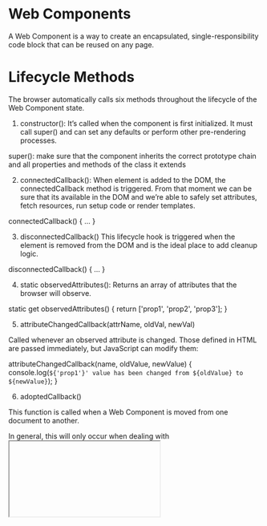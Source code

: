 # Web Components 

A Web Component is a way to create an encapsulated, single-responsibility code block that can be reused on any page.

# Lifecycle Methods
 
The browser automatically calls six methods throughout the lifecycle of the Web Component state.

1. constructor(): 
It’s called when the component is first initialized. It must call super() and can set any defaults or perform other pre-rendering processes.

super(): make sure that the component inherits the correct prototype chain and all properties and methods of the class it extends


2.  connectedCallback(): 
When element is added to the DOM, the connectedCallback method is triggered. From that moment we can be sure that its available in the DOM and we’re able to safely set attributes, fetch resources, run setup code or render templates.

connectedCallback() {
  ...
}

3. disconnectedCallback()
This lifecycle hook is triggered when the element is removed from the DOM and is the ideal place to add cleanup logic.

disconnectedCallback() {
  ...
}

4. static observedAttributes(): 
Returns an array of attributes that the browser will observe.

static get observedAttributes() {
  return ['prop1', 'prop2', 'prop3'];
}


5. attributeChangedCallback(attrName, oldVal, newVal)

Called whenever an observed attribute is changed. Those defined in HTML are passed immediately, but JavaScript can modify them:


attributeChangedCallback(name, oldValue, newValue) {
    console.log(`${'prop1'}' value has been changed from ${oldValue} to ${newValue}`);
}


6. adoptedCallback()

This function is called when a Web Component is moved from one document to another. 

In general, this will only occur when dealing with <iframe/> elements where each iframe has its own DOM, but when it happens the adoptedCallback lifecycle hook is triggered. We can use it to interact with the owner document, the main document or other elements.

adoptedCallback() {
  ...
}

# How Web Components Interact With Other Elements 

Web Components offer some unique functionality you won’t find in JavaScript frameworks. 

1. The Shadow DOM

While the Web Component we’ve built above works, it’s not immune to outside interference, and CSS or JavaScript could modify it. Similarly, the styles you define for your component could leak out and affect others.

The Shadow DOM solves this encapsulation problem by attaching a separated DOM to the Web Component with:

const shadow = this.attachShadow({ mode: 'closed/open' });


2. HTML Templates

Defining HTML inside a script can become impractical for more complex Web Components. A template allows you to define a chunk of HTML in your page that your Web Component can use. 

This has several benefits:

- You can tweak HTML code without having to rewrite strings inside your JavaScript.

- Components can be customized without having to create separate JavaScript classes for each type.


- It’s easier to define HTML in HTML — and it can be modified on the server or client before the component renders.

Templates are defined in a <template> tag, and it’s practical to assign an ID so you can reference it within the component class. This example three paragraphs to display the “Hello” message:

<template id="hello-world">

  <style>
    p {
      text-align: center;
      font-weight: normal;
      padding: 0.5em;
      margin: 1px 0;
      background-color: #eee;
      border: 1px solid #666;
    }
  </style>

  <p class="hw-text">Text Copy</p>

</template>

The Web Component class can access this template, get its content, and clone the elements to ensure you’re creating a unique DOM fragment everywhere it’s used:

const template = document.getElementById('hello-world').content.cloneNode(true);

The DOM can be modified and added directly to the Shadow DOM:

connectedCallback() {
  const shadow = this.attachShadow({ mode: 'closed' })
  const template = document.getElementById('hello-world').content.cloneNode(true)
  shadow.append( template );
}


# Template Slots
Slots allow you to customize a template.

<modal>
<slot name="title" ></slot>
<slot name="paragraph" ></slot>
<slot></slot>
</modal>



<template id="modalId">

  <slot name="title">
    <h1 slot="title">Hello Default!</h1>
  </slot>

  <slot name="paragraph">
    <p slot="paragraph">Hello Default!</p>
  </slot>

  <slot>
    <p>This text will become part of the component.</p>
  </slot>

</template>

In addition, you cannot directly style the inserted elements, although you can target specific slots within your Web Component:

<template id="hello-world">

  <style>
    slot[name="msgtext"] { color: green; }
  </style>

  <slot name="msgtext" class="hw-text"></slot>
  <slot></slot>

</template>


# Shadow DOM Events
Your Web Component can attach events to any element in the Shadow DOM just like you would in the page DOM, such as to listen for click events on all inner children:


shadow.addEventListener('click', e => {

  // do something

});




________________________________________________________________________

Few more important Concepts:

getAttribute('text')
hasAttribute('text')
setAttribute('text')
is="confirm-link"
:host(.wrapper-container)
:host-context(p .wrapper-container)
::slotted(.heighlight)

_________________________________________________________________________


## Series of Medium articles

[Showcase Your Medium Articles with Web Components: Part 1 — Basics](https://medium.com/@mariusbongarts11/showcase-your-medium-articles-with-web-components-part-1-basics-d2c6618e9482?sk=cea5df95fbd3e204f486640d6eef50b2).

[Showcase Your Medium Articles with Web Components: Part 2 — Data Flow](https://javascript.plainenglish.io/build-your-own-blog-portfolio-with-web-components-data-flow-6c1a8f09c252).

[Showcase Your Medium Articles with Web Components: Part 3 — Webpack](https://javascript.plainenglish.io/build-your-own-blog-portfolio-with-web-components-webpack-4f35c8e5d2a9).

# Demo

[Live Demo](https://mariusbongarts.github.io/medium-portfolio-3/)